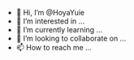 - 👋 Hi, I’m @HoyaYuie
- 👀 I’m interested in ...
- 🌱 I’m currently learning ...
- 💞️ I’m looking to collaborate on ...
- 📫 How to reach me ...

<!---
HoyaYuie/HoyaYuie is a ✨ special ✨ repository because its `README.md` (this file) appears on your GitHub profile.
You can click the Preview link to take a look at your changes.
--->
